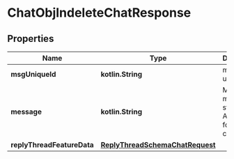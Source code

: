 
# ChatObjIndeleteChatResponse

## Properties
Name | Type | Description | Notes
------------ | ------------- | ------------- | -------------
**msgUniqueId** | **kotlin.String** | message unique ID |  [optional]
**message** | **kotlin.String** | Modified message string. Applicable for only edit chat. |  [optional]
**replyThreadFeatureData** | [**ReplyThreadSchemaChatRequest**](ReplyThreadSchemaChatRequest.md) |  |  [optional]



